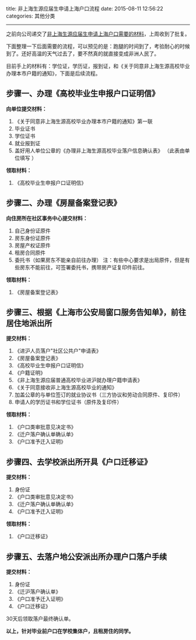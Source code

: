 title: 非上海生源应届生申请上海户口流程
date: 2015-08-11 12:56:22
categories: 其他分类

---

之前向公司递交了[非上海生源应届生申请上海户口需要的材料][1]，上周收到了批复。

<!--more-->

下面整理一下后面需要的流程，可以预见的是：跑腿的时间到了，考验耐心的时候到了。还好高温的天气过去了，要不然真的就直接变成非洲人民了。

目前手上的材料有：学位证，学历证，报到证，和《关于同意非上海生源高校毕业办理本市户籍的通知》，下面是后续流程。

## 步骤一、办理《高校毕业生申报户口证明信》 

**向单位提交材料：**

1. 《关于同意非上海生源高校毕业办理本市户籍的通知》第一联 
2. 毕业证书
3. 学位证书
4. 就业报到证 
5. 盖好用人单位公章的《办理非上海生源高校毕业落户信息确认表》 （此表由单位填写 ）

**领取材料：**

1. 《高校毕业生申报户口证明信》 

## 步骤二、办理《房屋备案登记表》

**向住房所在社区事务中心提交材料：**


1. 自己身份证原件
2. 房东身份证原件
3. 房屋产权证原件
4. 租房合同原件
5. 委托书（如果房东不能亲自前往办理）
注：有些中心要求是出局原件，但是有些房东不能前往，可签署委托书，携带房产证复印件前往。

**领取材料：**

1. 《房屋备案登记表》

## 步骤三、根据《上海市公安局窗口服务告知单》，前往居住地派出所

**提交材料：**

1. 《进沪人员落户"社区公共户"申请表》
2. 《房屋备案登记表》
3. 《高校毕业生申报户口证明信》
4. 《户籍证明》 
5. 《非上海生源应届普通高校毕业进沪就办理户籍申请表》 
6. 《关于同意接收非上海生源高校毕业的通知》   
7. 加盖公章的与单位签订的就业协议书（三方协议和劳动合同原件、复印件）
8. 申请人的学历证书和学位证书（原件及复印件）

**领取材料：**

1. 《户口类审批意见决定书》
2. 《迁户落户确认单确认单》
3. 《户口准予迁入证明》

## 步骤四、去学校派出所开具《户口迁移证》

**提交材料：**

1. 身份证
2. 《户口类审批意见决定书》
3. 《迁户落户确认单确认单》
4. 《户口准予迁入证明》

**领取材料：**

1. 《户口迁移证》


## 步骤五、去落户地公安派出所办理户口落户手续

**提交材料：**

1. 身份证
2. 《迁沪落户确认单》 
3. 《户口准予迁入证明》
4. 《户口迁移证》

30天后领取落户最终确认单。

**以上，针对毕业前户口在学校集体户，且租房住的同学。**


  [1]: http://drunkevil.com/2015/05/02/shanghai-hukou-1/